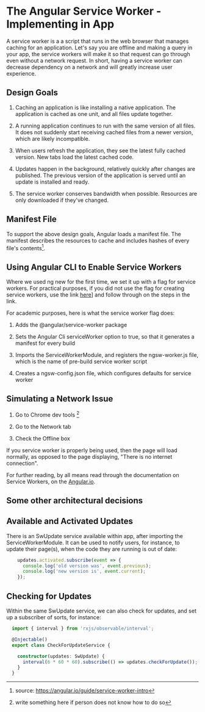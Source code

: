  The Angular Service Worker - Implementing in App 
=================================================

A service worker is a a script that runs in the web browser that manages
caching for an application. Let's say you are offline and making a query
in your app, the service workers will make it so that request can go
through even without a network request. In short, having a service
worker can decrease dependency on a network and will greatly increase
user experience.

 Design Goals 
-------------

1.  Caching an application is like installing a native application. The
    application is cached as one unit, and all files update together.

2.  A running application continues to run with the same version of all
    files. It does not suddenly start receiving cached files from a
    newer version, which are likely incompatible.

3.  When users refresh the application, they see the latest fully cached
    version. New tabs load the latest cached code.

4.  Updates happen in the background, relatively quickly after changes
    are published. The previous version of the application is served
    until an update is installed and ready.

5.  The service worker conserves bandwidth when possible. Resources are
    only downloaded if they've changed.

 Manifest File 
--------------

To support the above design goals, Angular loads a manifest file. The
manifest describes the resources to cache and includes hashes of every
file's contents[^1].

 Using Angular CLI to Enable Service Workers 
--------------------------------------------

Where we used ng new for the first time, we set it up with a flag for
service workers. For practical purposes, if you did not use the flag for
creating service workers, use the link
[here](https://angular.io/guide/service-worker-getting-started)\] and
follow through on the steps in the link.

For academic purposes, here is what the service worker flag does:

1.  Adds the \@angular/service-worker package

2.  Sets the Angular Cli serviceWorker option to true, so that it
    generates a manifest for every build

3.  Imports the ServiceWorkerModule, and registers the ngsw-worker.js
    file, which is the name of pre-build service worker script

4.  Creates a ngsw-config.json file, which configures defaults for
    service worker

 Simulating a Network Issue 
---------------------------

1.  Go to Chrome dev tools [^2]

2.  Go to the Network tab

3.  Check the Offline box

If you service worker is properly being used, then the page will load
normally, as opposed to the page displaying, \"There is no internet
connection\".

For further reading, by all means read through the documentation on
Service Workers, on the
[Angular.io](https://angular.io/guide/service-worker-getting-started).

 Some other architectural decisions 
-----------------------------------

 Available and Activated Updates 
--------------------------------

There is an SwUpdate service available within app, after importing the
ServiceWorkerModule. It can be used to notify users, for instance, to
update their page(s), when the code they are running is out of date:

``` {caption="app.routing.module.ts file"}
    updates.activated.subscribe(event => {
      console.log('old version was', event.previous);
      console.log('new version is', event.current);
    });
```

 Checking for Updates 
---------------------

Within the same SwUpdate service, we can also check for updates, and set
up a subscriber of sorts, for instance:

``` {caption="app.routing.module.ts file"}
  import { interval } from 'rxjs/observable/interval';

  @Injectable()
  export class CheckForUpdateService {

    constructor(updates: SwUpdate) {
      interval(6 * 60 * 60).subscribe(() => updates.checkForUpdate());
    }
  }
```

[^1]: source: https://angular.io/guide/service-worker-intro

[^2]: write something here if person does not know how to do so
